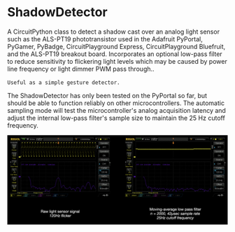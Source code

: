 # ShadowDetector

A CircuitPython class to detect a shadow cast over an analog light sensor such as the ALS-PT19 phototransistor used in the Adafruit PyPortal, PyGamer, PyBadge, CircuitPlayground Express, CircuitPlayground Bluefruit, and the ALS-PT19 breakout board. Incorporates an optional low-pass filter to reduce sensitivity to flickering light levels which may be caused by power line frequency or light dimmer PWM pass through..

    Useful as a simple gesture detector.

The ShadowDetector has only been tested on the PyPortal so far, but should be able to function reliably on other microcontrollers. The automatic sampling mode will test the microcontroller's analog acquisition latency and adjust the internal low-pass filter's sample size to maintain the 25 Hz cutoff frequency.

![Light sensor signal low-pass filter comparison](https://github.com/CedarGroveStudios/ShadowDetector/blob/main/docs/FIR_boxcar_filter_pyportal.png)
